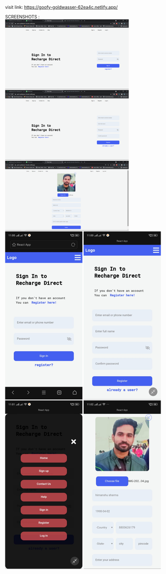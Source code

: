 visit link: https://goofy-goldwasser-62ea4c.netlify.app/

SCREENSHOTS : 
<br/>
<img src="screenshots/d1.png" width="400" />
<img src="screenshots/d2.png" width="400" />
<img src="screenshots/d3.png" width="400" />
<br/>
<img src="screenshots/m1.jpeg" width="250" />
<img src="screenshots/m2.jpeg" width="250" />
<img src="screenshots/m3.jpeg" width="250" />
<img src="screenshots/m4.jpeg" width="250" />
